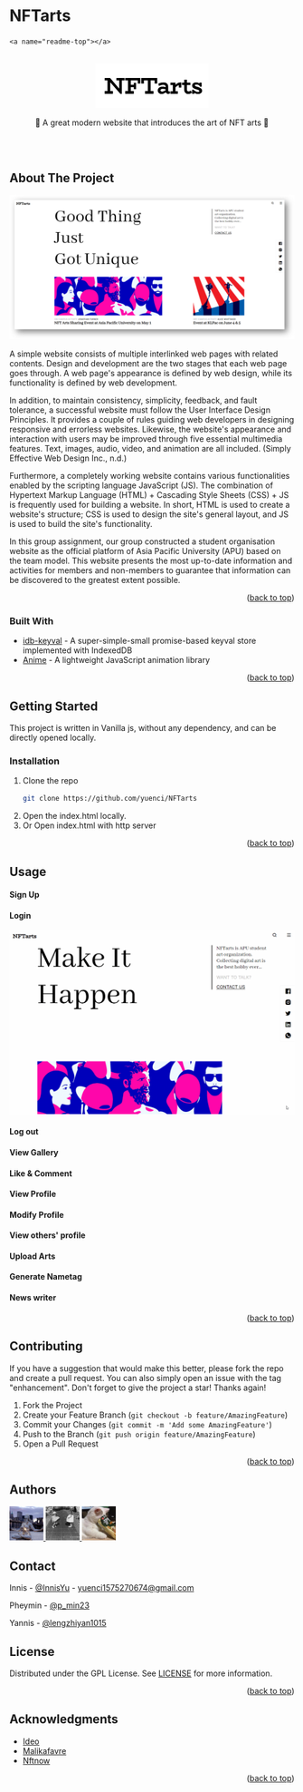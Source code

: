 # NFTarts

<!-- Improved compatibility of back to top link: See: https://github.com/othneildrew/Best-README-Template/pull/73 -->

`<a name="readme-top"></a>`

<!-- PROJECT LOGO -->

<br />
<div align="center">
  <a href="https://github.com/yuenci/NFTarts">
    <img src="https://github.com/yuenci/NFTarts/blob/master/images/nftart.png" alt="Logo" width="200">
  </a>

<p align="center">
    🖖 A great modern website that introduces the art of NFT arts 💎
    <br />
  </p>
</div>

<br />
<br />

<!-- ABOUT THE PROJECT -->

## About The Project

![Product screenshot](images/demo.png)

A simple website consists of multiple interlinked web pages with related contents. Design and development are the two stages that each web page goes through. A web page's appearance is defined by web design, while its functionality is defined by web development.

In addition, to maintain consistency, simplicity, feedback, and fault tolerance, a successful website must follow the User Interface Design Principles. It provides a couple of rules guiding web developers in designing responsive and errorless websites. Likewise, the website's appearance and interaction with users may be improved through five essential multimedia features. Text, images, audio, video, and animation are all included. (Simply Effective Web Design Inc., n.d.)

Furthermore, a completely working website contains various functionalities enabled by the scripting language JavaScript (JS). The combination of Hypertext Markup Language (HTML) + Cascading Style Sheets (CSS) + JS is frequently used for building a website. In short, HTML is used to create a website's structure; CSS is used to design the site's general layout, and JS is used to build the site's functionality.

In this group assignment, our group constructed a student organisation website as the official platform of Asia Pacific University (APU) based on the team model. This website presents the most up-to-date information and activities for members and non-members to guarantee that information can be discovered to the greatest extent possible.

<p align="right">(<a href="#readme-top">back to top</a>)</p>

### Built With

* [idb-keyval](https://github.com/jakearchibald/idb-keyval) - A super-simple-small promise-based keyval store implemented with IndexedDB
* [Anime](https://animejs.com/) - A lightweight JavaScript animation library

<p align="right">(<a href="#readme-top">back to top</a>)</p>

<!-- GETTING STARTED -->

## Getting Started

This project is written in Vanilla js, without any dependency, and can be directly opened locally.

### Installation

1. Clone the repo
   ```sh
   git clone https://github.com/yuenci/NFTarts
   ```
2. Open the index.html locally.
3. Or Open index.html with http server

<p align="right">(<a href="#readme-top">back to top</a>)</p>

<!-- USAGE EXAMPLES -->

## Usage

#### Sign Up

#### Login

![](/images/tutorial/login.gif)

#### Log out


#### View Gallery

#### Like & Comment

#### View Profile

#### Modify Profile

#### View others' profile

#### Upload Arts

#### Generate Nametag

#### News writer

<p align="right">(<a href="#readme-top">back to top</a>)</p>

<!-- CONTRIBUTING -->

## Contributing

If you have a suggestion that would make this better, please fork the repo and create a pull request. You can also simply open an issue with the tag "enhancement".
Don't forget to give the project a star! Thanks again!

1. Fork the Project
2. Create your Feature Branch (`git checkout -b feature/AmazingFeature`)
3. Commit your Changes (`git commit -m 'Add some AmazingFeature'`)
4. Push to the Branch (`git push origin feature/AmazingFeature`)
5. Open a Pull Request

<p align="right">(<a href="#readme-top">back to top</a>)</p>

## Authors

<a href="https://github.com/yuenci" target="_blank" >
  <img src="images/innis.jpg" alt="profile image" width="60px">
</a>
<a href="https://github.com/pm00-ops" target="_blank" >
  <img src="images/pheymin.jpg" alt="profile image" width="60px">
</a>
<a href="https://github.com/yannisleng" target="_blank" >
  <img src="images/yannis.jpg" alt="profile image" width="60px">
</a>

<!-- CONTACT -->

## Contact

Innis - [@InnisYu](https://twitter.com/yuenci3) - yuenci1575270674@gmail.com

Pheymin - [@p_min23](https://www.instagram.com/p_min23/)

Yannis - [@lengzhiyan1015](https://www.facebook.com/lengzhiyan1015)

<!-- LICENSE -->

## License

Distributed under the GPL License. See [LICENSE](./LICENSE) for more information.

<p align="right">(<a href="#readme-top">back to top</a>)</p>

<!-- ACKNOWLEDGMENTS -->

## Acknowledgments

* [Ideo](https://ideo.com)
* [Malikafavre](https://www.malikafavre.com)
* [Nftnow](https://nftnow.com)

<p align="right">(<a href="#readme-top">back to top</a>)</p>
